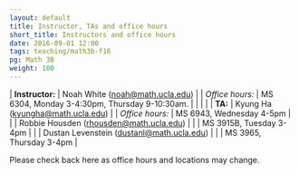 ```yaml
---
layout: default
title: Instructor, TAs and office hours
short_title: Instructors and office hours
date: 2016-09-01 12:00
tags: teaching/math3b-f16 
pg: Math 3B
weight: 100
---
```




| __Instructor:__ | Noah White (<a href="mailto:noah@math.ucla.edu">noah@math.ucla.edu</a>)              |
| _Office hours:_ | MS 6304, Monday 3-4:30pm, Thursday 9-10:30am.                                        |
|                 |                                                                                      |
| __TA:__         | Kyung Ha (<a href="mailto:kyungha@math.ucla.edu">kyungha@math.ucla.edu</a>)          |
| _Office hours:_ | MS 6943, Wednesday 4-5pm                                                                |
|                 | Robbie Housden (<a href="mailto:rhousden@math.ucla.edu">rhousden@math.ucla.edu</a>)  |
|                 | MS 3915B, Tuesday 3-4pm                                                              |
|                 | Dustan Levenstein (<a href="mailto:dustanl@math.ucla.edu">dustanl@math.ucla.edu</a>) |
|                 | MS 3965, Thursday 3-4pm                                                              |


Please check back here as office hours and locations may change.
